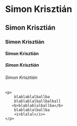 <!DOCTYPE html>
<html lang="hu">
<head>
    <meta charset="UTF-8">
    <meta name="viewport" content="width=device-width, initial-scale=1.0">
    <title>Simon Krisztián oldala</title>
</head>
<body>
    <h1>Simon Krisztián</h1>
    <h2>Simon Krisztián</h2>
    <h3>Simon Krisztián</h3>
    <h4>Simon Krisztián</h4>
    <h5>Simon Krisztián</h5>
    <h6>Simon Krisztián</h6>

    <p>
        blablablalballba
        blablablalballbalball
       <b>blablablalballba</b>
        blablablalballba
        <i>blalal</i>>
    </p>
</body>
</html>

